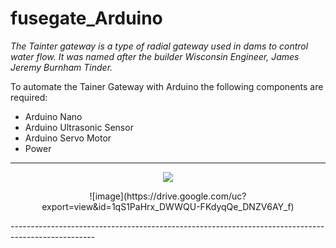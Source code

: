 # fusegate_Arduino

*The Tainter gateway is a type of radial gateway used in
dams to control water flow. It was named after the builder
Wisconsin Engineer, James Jeremy Burnham Tinder.*

To automate the Tainer Gateway with Arduino
the following components are required:
- Arduino Nano
- Arduino Ultrasonic Sensor
- Arduino Servo Motor
- Power
---------------------------------------------------------------------------------------------------
<p align="center">
  <img src="https://drive.google.com/uc?export=view&id=1qS1PaHrx_DWWQU-FKdyqQe_DNZV6AY_f" />
</p>
<p align="center">
![image](https://drive.google.com/uc?export=view&id=1qS1PaHrx_DWWQU-FKdyqQe_DNZV6AY_f) 
</p>
---------------------------------------------------------------------------------------------------
